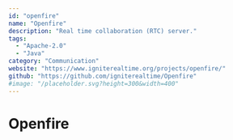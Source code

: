 ```yaml
---
id: "openfire"
name: "Openfire"
description: "Real time collaboration (RTC) server."
tags:
  - "Apache-2.0"
  - "Java"
category: "Communication"
website: "https://www.igniterealtime.org/projects/openfire/"
github: "https://github.com/igniterealtime/Openfire"
#image: "/placeholder.svg?height=300&width=400"
---
```


# Openfire

